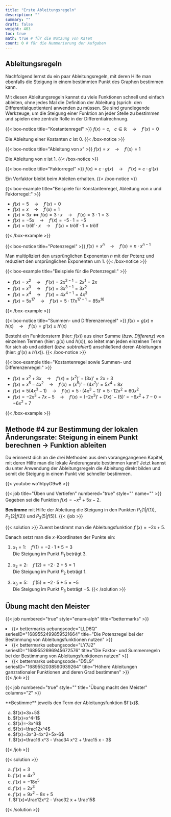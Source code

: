 ```yaml
---
title: "Erste Ableitungsregeln"
description: ""
summary: ""
draft: false
weight: 403
toc: true
math: true # für die Nutzung von KaTeX
count: 0 # für die Nummerierung der Aufgaben
---
```


## Ableitungsregeln

Nachfolgend lernst du ein paar Ableitungsregeln, mit deren Hilfe man ebenfalls die Steigung in einem bestimmten Punkt des Graphen bestimmen kann.

Mit diesen Ableitungsregeln kannst du viele Funktionen schnell und einfach ableiten, ohne jedes Mal die Definition der Ableitung (sprich: den Differentialquotienten) anwenden zu müssen. Sie sind grundlegende Werkzeuge, um die Steigung einer Funktion an jeder Stelle zu bestimmen und spielen eine zentrale Rolle in der Differentialrechnung.

<!-- Kostantenregel -->
{{< box-notice title="Kostantenregel" >}}
$f(x)=c, \hspace{10pt} c \in \mathbb{R} \quad \rightarrow \quad f'(x) = 0$

Die Ableitung einer Kostanten $c$ ist $0$.
{{< /box-notice >}}

<!-- Ableitung von x -->
{{< box-notice title="Ableitung von $x$" >}}
$f(x)=x \quad \rightarrow \quad f'(x) = 1$

Die Ableitung von $x$ ist $1$.
{{< /box-notice >}}

<!-- Faktorregel -->
{{< box-notice title="Faktorregel" >}}
$f(x) = c \cdot g(x) \quad \rightarrow \quad f'(x) = c \cdot g'(x)$

Ein Vorfaktor bleibt beim Ableiten erhalten.
{{< /box-notice >}}

<!-- Beispiele für Konstantenregel, Ableitung von $x$ und Faktorregel -->
{{< box-example title="Beispiele für Konstantenregel, Ableitung von $x$ und Faktorregel:" >}}

- $f(x)=5 \quad \rightarrow \quad f'(x) = 0$
- $f(x)=x \quad \rightarrow \quad f'(x) = 1$
- $f(x)=3x \Leftrightarrow f(x)=3 \cdot x \quad \rightarrow \quad f'(x) = 3 \cdot 1 = 3$
- $f(x)=-5x \quad \rightarrow \quad f'(x) = -5 \cdot 1 = -5$
- $f(x)= \text{trölf} \cdot x \quad \rightarrow \quad f'(x) = \text{trölf} \cdot 1 = \text{trölf}$

{{< /box-example >}}

<!-- Potenzregel -->
{{< box-notice title="Potenzregel" >}}
$f(x) = x^n \quad \rightarrow \quad f'(x) = n \cdot x^{n-1}$

Man multipliziert den ursprünglichen Exponenten $n$ mit der Potenz und reduziert den ursprünglichen Exponenten um $1$.
{{< /box-notice >}}

<!-- Beispiele für die Potenzregel -->
{{< box-example title="Beispiele für die Potenzregel:" >}}

- $f(x)=x^2 \quad \rightarrow \quad f'(x) = 2x^{2-1}=2x^1=2x$
- $f(x)=x^3 \quad \rightarrow \quad f'(x) = 3x^{3-1}=3x^2$
- $f(x)=x^4 \quad \rightarrow \quad f'(x) = 4x^{4-1}=4x^3$
- $f(x)=5x^17 \quad \rightarrow \quad f'(x) = 5 \cdot 17x^{17-1}=85x^{16}$

{{< /box-example >}}

<!-- Summen- und Differenzenregel -->
{{< box-notice title="Summen- und Differenzenregel" >}}
$f(x) = g(x) \pm h(x) \quad \rightarrow \quad f'(x) = g'(x) \pm h'(x)$

Besteht ein Funktionsterm (hier: $f(x)$) aus einer Summe (*bzw. Differenz*) von einzelnen Termen (hier: $g(x)$ und $h(x)$), so leitet man jeden einzelnen Term für sich ab und addiert (*bzw. subtrahiert*) anschließend deren Ableitungen (hier: $g'(x) \pm h'(x)$).
{{< /box-notice >}}

<!-- Beispiele für alle bisherigen Ableitungsregeln zusammen -->
{{< box-example title="Kostantenregel sowie Summen- und Differenzenregel:" >}}

- $f(x)=x^2 + 3x \quad \rightarrow \quad f'(x) = (x^2)' + (3x)' = 2x + 3$
- $f(x)=x^5 - 4x^2 \quad \rightarrow \quad f'(x) = (x^5)' - (4x^2)' = 5x^4 + 8x$
- $f(x)=5(4x^3 - 1) \quad \rightarrow \quad f'(x) = 5 \cdot (4x^3 - 1)'= 5 \cdot 12x^2 = 60x^2$
- $f(x)=-2x^3 + 7x - 5 \quad \rightarrow \quad f'(x) = (-2x^3)' + (7x)' - (5)' = -6x^2 + 7 - 0 = -6x^2 + 7$

{{< /box-example >}}

## Methode #4 zur Bestimmung der lokalen Änderungsrate: Steigung in einem Punkt berechnen $\rightarrow$ Funktion ableiten

Du erinnerst dich an die drei Methoden aus dem vorangegangenen Kapitel, mit deren Hilfe man die lokale Änderungsrate bestimmen kann? Jetzt kannst du unter Anwendung der Ableitungsregeln die Ableitung direkt bilden und somit die Steigung in einem Punkt viel schneller bestimmen.

{{< youtube wo1htpyG9w8 >}}

{{< job title="Üben und Vertiefen" numbered="true" style="" name="" >}}
Gegeben sei die Funktion $f(x)= -x^2 + 5x - 2$.

**Bestimme** mit Hilfe der Ableitung die Steigung in den Punkten $P_1 \left(1|f(1)\right)$, $P_2 \left(2|f(2)\right)$ und $P_3 \left(5|f(5)\right)$.
{{< /job >}}

{{< solution >}}
Zuerst bestimmt man die Ableitungsfunktion $f'(x)=-2x+5$.

Danach setzt man die $x$-Koordinaten der Punkte ein:

1. $x_1=1: \quad f'(1)=-2 \cdot 1 + 5 = 3$ \
Die Steigung im Punkt $P_1$ beträgt $3$.

2. $x_2=2: \quad f'(2)=-2 \cdot 2 + 5 = 1$ \
Die Steigung im Punkt $P_2$ beträgt $1$.

3. $x_3=5: \quad f'(5)=-2 \cdot 5 + 5 = -5$ \
Die Steigung im Punkt $P_3$ beträgt $-5$.
{{< /solution >}}

## Übung macht den Meister

{{< job numbered="true" style="enum-alph" title="bettermarks" >}}
    <li>{{< bettermarks uebungscode="LLD6Q" seriesID="1689552499859521664" title="Die Potenzregel bei der Bestimmung von Ableitungsfunktionen nutzen" >}}</li>
    <li>{{< bettermarks uebungscode="LY7J2" seriesID="1689552696945672576" title="Die Faktor- und Summenregeln bei der Bestimmung von Ableitungsfunktionen nutzen" >}}</li>
    <li>{{< bettermarks uebungscode="D5L9" seriesID="1689552038590939264" title="Höhere Ableitungen ganzrationaler Funktionen und deren Grad bestimmen" >}}</li>
{{< /job >}}

{{< job numbered="true" style="" title="Übung macht den Meister" columns="2" >}}
<p>**Bestimme** jeweils den Term der Ableitungsfunktion $f'(x)$.</p>
<ol type="a">
    <li>$f(x)=3x+5$</li>
    <li>$f(x)=x^4-1$</li>
    <li>$f(x)=-3x^6$</li>
    <li>$f(x)=\frac12x^4$</li>
    <li>$f(x)=3x^3-4x^2+5x-6$</li>
    <li>$f(x)=\frac16 x^3 - \frac34 x^2 + \frac15 x - 3$</li>
</ol>
{{< /job >}}

{{< solution >}}
    <ol type="a">
        <li>$f'(x)=3$</li>
        <li>$f'(x)=4x^3$</li>
        <li>$f'(x)=-18x^5$</li>
        <li>$f'(x)=2x^3$</li>
        <li>$f'(x)=9x^2 - 8x + 5$</li>
        <li>$f'(x)=\frac12x^2 - \frac32 x + \frac15$</li>
    </ol>
{{< /solution >}}
